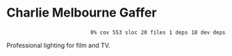 # Charlie Melbourne Gaffer


<p align="right">
    <code>0% cov</code>&nbsp;
    <code>553 sloc</code>&nbsp;
    <code>20 files</code>&nbsp;
    <code>1 deps</code>&nbsp;
    <code>18 dev deps</code>
</p>

Professional lighting for film and TV.

<!-- START doctoc -->
<!-- END doctoc -->
